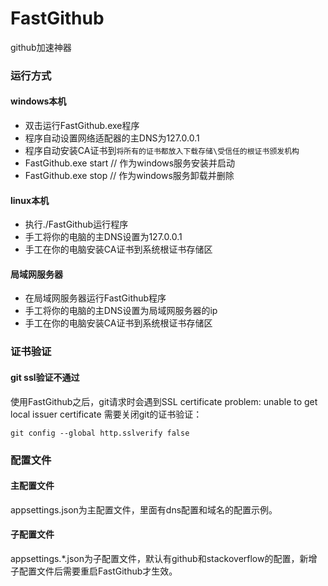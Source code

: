 ﻿# FastGithub
github加速神器

### 运行方式
#### windows本机
* 双击运行FastGithub.exe程序
* 程序自动设置网络适配器的主DNS为127.0.0.1
* 程序自动安装CA证书到`将所有的证书都放入下载存储\受信任的根证书颁发机构` 
* FastGithub.exe start // 作为windows服务安装并启动
* FastGithub.exe stop  // 作为windows服务卸载并删除

#### linux本机
* 执行./FastGithub运行程序
* 手工将你的电脑的主DNS设置为127.0.0.1
* 手工在你的电脑安装CA证书到系统根证书存储区

#### 局域网服务器
* 在局域网服务器运行FastGithub程序
* 手工将你的电脑的主DNS设置为局域网服务器的ip
* 手工在你的电脑安装CA证书到系统根证书存储区


### 证书验证
#### git ssl验证不通过
使用FastGithub之后，git请求时会遇到SSL certificate problem: unable to get local issuer certificate
需要关闭git的证书验证：
```
git config --global http.sslverify false
```

### 配置文件
#### 主配置文件
appsettings.json为主配置文件，里面有dns配置和域名的配置示例。

#### 子配置文件
appsettings.*.json为子配置文件，默认有github和stackoverflow的配置，新增子配置文件后需要重启FastGithub才生效。